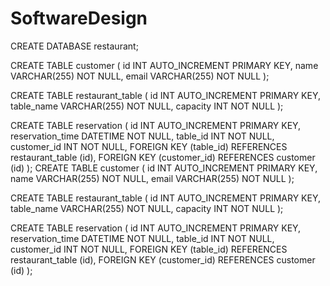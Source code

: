 # SoftwareDesign

CREATE DATABASE restaurant;

CREATE TABLE customer (
    id INT AUTO_INCREMENT PRIMARY KEY,
    name VARCHAR(255) NOT NULL,
    email VARCHAR(255) NOT NULL
);

CREATE TABLE restaurant_table (
    id INT AUTO_INCREMENT PRIMARY KEY,
    table_name VARCHAR(255) NOT NULL,
    capacity INT NOT NULL
);

CREATE TABLE reservation (
    id INT AUTO_INCREMENT PRIMARY KEY,
    reservation_time DATETIME NOT NULL,
    table_id INT NOT NULL,
    customer_id INT NOT NULL,
    FOREIGN KEY (table_id) REFERENCES restaurant_table (id),
    FOREIGN KEY (customer_id) REFERENCES customer (id)
);
CREATE TABLE customer (
    id INT AUTO_INCREMENT PRIMARY KEY,
    name VARCHAR(255) NOT NULL,
    email VARCHAR(255) NOT NULL
);

CREATE TABLE restaurant_table (
    id INT AUTO_INCREMENT PRIMARY KEY,
    table_name VARCHAR(255) NOT NULL,
    capacity INT NOT NULL
);

CREATE TABLE reservation (
    id INT AUTO_INCREMENT PRIMARY KEY,
    reservation_time DATETIME NOT NULL,
    table_id INT NOT NULL,
    customer_id INT NOT NULL,
    FOREIGN KEY (table_id) REFERENCES restaurant_table (id),
    FOREIGN KEY (customer_id) REFERENCES customer (id)
);


